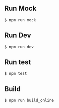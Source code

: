 ## Run Mock

```shell
$ npm run mock
```

## Run Dev

```shell
$ npm run dev
```

## Run test

```shell
$ npm test
```

## Build

```shell
$ npm run build_online
```